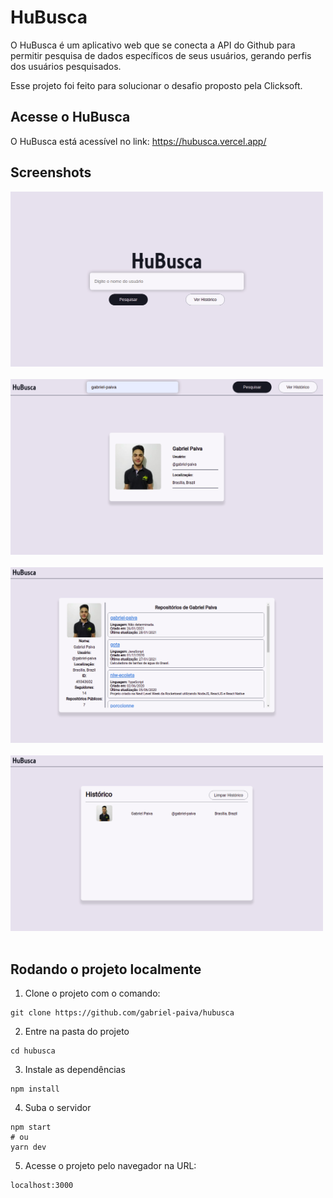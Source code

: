 # HuBusca

O HuBusca é um aplicativo web que se conecta a API do Github para permitir pesquisa de dados específicos de seus usuários, gerando perfis dos usuários pesquisados.

Esse projeto foi feito para solucionar o desafio proposto pela Clicksoft.

## Acesse o HuBusca

O HuBusca está acessível no link: https://hubusca.vercel.app/

## Screenshots

<img alt="Tela inicial do HuBusca" width="500px" src="./images/homepage.png" />

<br/>
<br/>

<img alt="Pesquisa de usuário no HuBusca" width="500px" src="./images/usersearch.png" />

<br/>
<br/>

<img alt="Perfil de usuário no HuBusca" width="500px" src="./images/userprofile.png" />

<br/>
<br/>

<img alt="Histórico de Pesquisas no HuBusca" width="500px" src="./images/history.png" />

<br/>
<br/>

## Rodando o projeto localmente

1. Clone o projeto com o comando:

``` 
git clone https://github.com/gabriel-paiva/hubusca
```

2. Entre na pasta do projeto
``` 
cd hubusca
```

3. Instale as dependências
``` 
npm install
```

4. Suba o servidor
``` 
npm start
# ou
yarn dev
```

5. Acesse o projeto pelo navegador na URL: 
```
localhost:3000
```